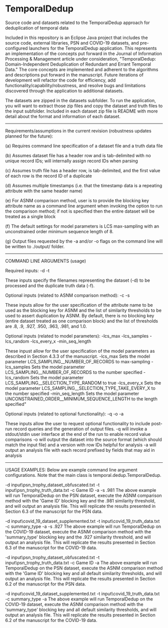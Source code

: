 # TemporalDedup
Source code and datasets related to the TemporalDedup approach for deduplication of temporal data

Included in this repository is an Eclipse Java project that includes the source code, external libraries, PSN and COVID-19 datasets, and pre-configured launchers for the TemporalDedup application.  This represents an implementation of the concepts put forward in the Journal of Information Processing & Management article under consideration, "TemporalDedup: Domain-Independent Deduplication of Redundant and Errant Temporal Data."  The core concepts are implemented and adherent to the algorithms and descriptions put forward in the manuscript.  Future iterations of development will refactor the code for efficiency, add functionality/capability/robustness, and resolve bugs and limitations discovered through the application to additional datasets.

The datasets are zipped in the datasets subfolder.  To run the application, you will want to extract those zip files and copy the dataset and truth files to the input subfolder.  Included in each dataset zip file is README with more detail about the format and information of each dataset.

-------------------
Requirements/assumptions in the current revision (robustness updates planned for the future):

(a) Requires command line specification of a dataset file and a truth data file

(b) Assumes dataset file has a header row and is tab-delimited with no unique record IDs; will internally assign record IDs when parsing

(c) Assumes truth file has a header row, is tab-delimited, and the first value of each row is the record ID of a duplicate

(d) Assumes multiple timestamps (i.e. that the timestamp data is a repeating attribute with the same header name)

(e) For ASNM comparison method, user is to provide the blocking key attribute name as a command line argument when invoking the option to run the comparison method; if not is specified then the entire dataset will be treated as a  single block

(f) The default settings for model parameters is LCS max-sampling with an unconstrained order minimum sequence length of 8.

(g) Output files requested by the -a and/or -o flags on the command line will be written to ./output/ folder.

-------------------------------------------------------
COMMAND LINE ARGUMENTS (usage)

Required inputs:
-d <dataset filename> -t <truth data filename>
  
These inputs specify the filenames representing the dataset (-d) to be processed and the duplicate truth data (-f).

Optional inputs (related to ASNM comparison method):
-c <blocking key> -s <list of thresholds>

These inputs allow for the user specification of the attribute name to be used as the blocking key for ASNM and the list of similarity thresholds to be used to assert duplication by ASNM.  By default, there is no blocking key (entire dataset treated as one comparison block) and the list of thresholds are .8, .9, .927, .950, .963, .981, and 1.0.
  
Optional inputs (related to model parameters):
-lcs_max -lcs_samples <number of samples> -lcs_random -lcs_every_x <skip rate> -min_seq_length <length>

These inpust allow for the user specification of the model parameters as described in Section 4.3.3 of the manuscript.
  -lcs_max Sets the model parameter LCS_SAMPLING__NUMBER_OF_RECORDS to max-sampling
  -lcs_samples Sets the model parameter LCS_SAMPLING__NUMBER_OF_RECORDS to the number specified
  -lcs_random Sets the model parameter LCS_SAMPLING__SELECTION_TYPE_RANDOM to true
  -lcs_every_x Sets the model parameter LCS_SAMPLING__SELECTION_TYPE_TAKE_EVERY_X to the number specified
  -min_seq_length Sets the model parameter UNCONSTRAINED_ORDER__MINIMUM_SEQUENCE_LENGTH to the length specified"

Optional inputs (related to optional functionality):
-q -o -a

These inputs allow the user to request optional functionality to include post-run record queries and the generation of output files.
  -q will invoke a stdout/stdin user interface at the end of the run to enable record value comparisons
  -o will output the dataset into the source format (which should match the input file) and a version with row IDs helpful for analysis
  -a will output an analysis file with each record prefixed by fields that may aid in analysis

-------
USAGE EXAMPLES:
Below are example command line argument configurations.  Note that the main class is temporal.dedup.TemporalDedup.
  
-d input\\psn_trophy_dataset_obfuscated.txt -t input\\psn_trophy_truth_data.txt -c Game ID -a -s .981
The above example will run TemporalDedup on the PSN dataset, execute the ASNM comparison method with the 'Game ID' blocking key and the .981 similarity threshold, and will output an analysis file.  This will replicate the results presented in Section 6.3 of the manuscript for the PSN data.

-d input\\covid_19_dataset_supplemented.txt -t input\\covid_19_truth_data.txt -c summary_type -a -s .927
The above example will run TemporalDedup on the COVID-19 dataset, execute the ASNM comparison method with the 'summary_type' blocking key and the .927 similarity threshold, and will output an analysis file.  This will replicate the results presented in Section 6.3 of the manuscript for the COVID-19 data.

-d input\\psn_trophy_dataset_obfuscated.txt -t input\\psn_trophy_truth_data.txt -c Game ID -a
The above example will run TemporalDedup on the PSN dataset, execute the ASNM comparison method with the 'Game ID' blocking key and all default similarity thresholds, and will output an analysis file.  This will replicate the results presented in Section 6.2 of the manuscript for the PSN data.

-d input\\covid_19_dataset_supplemented.txt -t input\\covid_19_truth_data.txt -c summary_type -a
The above example will run TemporalDedup on the COVID-19 dataset, execute the ASNM comparison method with the 'summary_type' blocking key and all default similarity thresholds, and will output an analysis file.  This will replicate the results presented in Section 6.2 of the manuscript for the COVID-19 data.
